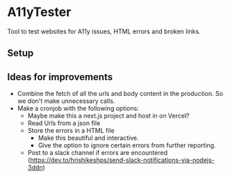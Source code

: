 # A11yTester

Tool to test websites for A11y issues, HTML errors and broken links.

## Setup

## Ideas for improvements

- Combine the fetch of all the urls and body content in the production. So we don't make unnecessary calls.
- Make a cronjob with the following options:
  - Maybe make this a next.js project and host in on Vercel?
  - Read Urls from a json file
  - Store the errors in a HTML file
    - Make this beautiful and interactive.
    - Give the option to ignore certain errors from further reporting.
  - Post to a slack channel if errors are encountered (https://dev.to/hrishikeshps/send-slack-notifications-via-nodejs-3ddn)
